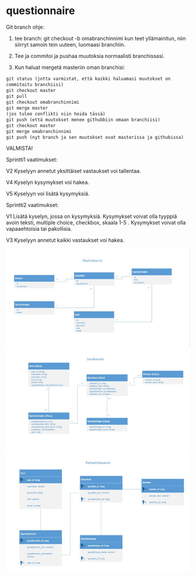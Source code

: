 # questionnaire

Git branch ohje:

1. tee branch:
git checkout -b omabranchinnimi
kun teet yllämainitun, niin siirryt samoin tein uuteen, luomaasi branchiin.

2. Tee ja commitoi ja pushaa muutoksia normaalisti branchissasi.

3. Kun haluat mergetä masteriin oman branchisi:
````
git status (jotta varmistat, että kaikki haluamasi muutokset on commitoitu branchiisi)
git checkout master
git pull
git checkout omabranchinnimi
git merge master
(jos tulee conflikti niin hoida tässä)
git push (että muutokset menee githubbiin omaan branchiisi)
git checkout master
git merge omabranchinnimi
git push (nyt branch ja sen muutokset ovat masterissa ja githubissa)
````
VALMISTA!



Sprintti1 vaatimukset: 

V2 Kyselyyn annetut yksittäiset vastaukset voi tallentaa. 

V4 Kyselyn kysymykset voi hakea. 

V5 Kyselyyn voi lisätä kysymyksiä. 

Sprintti2 vaatimukset:

V1 
Lisätä kyselyn, jossa on kysymyksiä. Kysymykset voivat olla tyyppiä avoin teksti, multiple choice, checkbox,  skaala 1-5 . Kysymykset voivat olla vapaaehtoisia tai pakollisia. 

V3 
Kyselyyn annetut kaikki vastaukset voi hakea. 
 

![](images/1.JPG)
![](images/2.JPG)
![](images/3.JPG)


